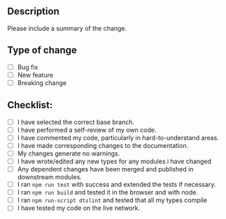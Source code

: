 ## Description

Please include a summary of the change.

<!--- 
Optional if an issue is fixed:
Fixes #(issue)
-->

## Type of change

<!--- Please delete options that are not relevant. -->

- [ ] Bug fix 
- [ ] New feature 
- [ ] Breaking change 

## Checklist:

- [ ] I have selected the correct base branch.
- [ ] I have performed a self-review of my own code.
- [ ] I have commented my code, particularly in hard-to-understand areas.
- [ ] I have made corresponding changes to the documentation.
- [ ] My changes generate no warnings.
- [ ] I have wrote/edited any new types for any modules i have changed
- [ ] Any dependent changes have been merged and published in downstream modules.
- [ ] I ran ```npm run test``` with success and extended the tests if necessary.
- [ ] I ran ```npm run build``` and tested it in the browser and with node.
- [ ] I ran ```npm run-script dtslint``` and tested that all my types compile
- [ ] I have tested my code on the live network.
